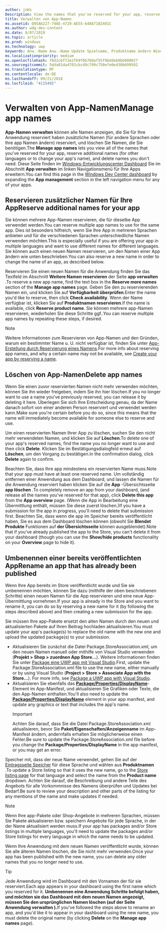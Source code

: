 ```yaml
---
author: jnHs
Description: View the names that you've reserved for your app, reserve additional names (for other languages or to change your app's name), and delete reserved names that you don't need anymore.
title: Verwalten von App-Namen
ms.assetid: D95A6227-746E-4729-AE55-648A7102401C
ms.author: wdg-dev-content
ms.date: 8/07/2018
ms.topic: article
ms.prod: windows
ms.technology: uwp
keywords: Anw.-Name Anw.-Name Update Spielname, Produktname ändern Windows 10 Uwp, app-Namen
ms.localizationpriority: medium
ms.openlocfilehash: f0d2c6f72e2f69f0b768af55f9bddeb9bb008027
ms.sourcegitcommit: 5dda01da4702cbc49c799c750efe0e430b699502
ms.translationtype: MT
ms.contentlocale: de-DE
ms.lasthandoff: 09/21/2018
ms.locfileid: "4115492"
---
```

# <a name="manage-app-names"></a><span data-ttu-id="4f61c-103">Verwalten von App-Namen</span><span class="sxs-lookup"><span data-stu-id="4f61c-103">Manage app names</span></span>

<span data-ttu-id="4f61c-104">**App-Namen verwalten** können alle Namen anzeigen, die Sie für Ihre Anwendung reserviert haben zusätzliche Namen (für andere Sprachen oder Ihre app Namen ändern) reserviert, und löschen Sie Namen, die Sie benötigen.</span><span class="sxs-lookup"><span data-stu-id="4f61c-104">The **Manage app names** lets you view all of the names that you've reserved for your app, reserve additional names (for other languages or to change your app's name), and delete names you don't need.</span></span> <span data-ttu-id="4f61c-105">Diese Seite finden im [Windows-Entwicklungscenter Dashboard](https://partner.microsoft.com/dashboard) Sie im Abschnitt **App verwalten** im linken Navigationsmenü für Ihre Apps erweitern.</span><span class="sxs-lookup"><span data-stu-id="4f61c-105">You can find this page in the [Windows Dev Center dashboard](https://partner.microsoft.com/dashboard) by expanding the **App management** section in the left navigation menu for any of your apps.</span></span>


## <a name="reserve-additional-names-for-your-app"></a><span data-ttu-id="4f61c-106">Reservieren zusätzlicher Namen für Ihre App</span><span class="sxs-lookup"><span data-stu-id="4f61c-106">Reserve additional names for your app</span></span>

<span data-ttu-id="4f61c-107">Sie können mehrere App-Namen reservieren, die für dieselbe App verwendet werden.</span><span class="sxs-lookup"><span data-stu-id="4f61c-107">You can reserve multiple app names to use for the same app.</span></span> <span data-ttu-id="4f61c-108">Dies ist besonders hilfreich, wenn Sie Ihre App in mehreren Sprachen anbieten und für die verschiedenen Sprachen unterschiedliche Namen verwenden möchten.</span><span class="sxs-lookup"><span data-stu-id="4f61c-108">This is especially useful if you are offering your app in multiple languages and want to use different names for different languages.</span></span> <span data-ttu-id="4f61c-109">Sie können auch einen neuen Namen reservieren, um den Namen einer App ändern wie unten beschrieben.</span><span class="sxs-lookup"><span data-stu-id="4f61c-109">You can also reserve a new name in order to change the name of an app, as described below.</span></span>

<span data-ttu-id="4f61c-110">Reservieren Sie einen neuen Namen für die Anwendung finden Sie das Textfeld im Abschnitt **Weitere Namen reservieren** der Seite **app verwalten** .</span><span class="sxs-lookup"><span data-stu-id="4f61c-110">To reserve a new app name, find the text box in the **Reserve more names** section of the **Manage app names** page.</span></span> <span data-ttu-id="4f61c-111">Geben Sie den zu reservierenden Namen ein, und klicken Sie auf **Verfügbarkeit überprüfen**.</span><span class="sxs-lookup"><span data-stu-id="4f61c-111">Enter the name you'd like to reserve, then click **Check availability**.</span></span> <span data-ttu-id="4f61c-112">Wenn der Name verfügbar ist, klicken Sie auf **Produktnamen reservieren**.</span><span class="sxs-lookup"><span data-stu-id="4f61c-112">If the name is available, click **Reserve product name**.</span></span> <span data-ttu-id="4f61c-113">Sie können mehrere app-Namen reservieren, wiederholen Sie diese Schritte ggf..</span><span class="sxs-lookup"><span data-stu-id="4f61c-113">You can reserve multiple app names by repeating these steps, if desired.</span></span>

> [!NOTE]
> <span data-ttu-id="4f61c-114">Weitere Informationen zum Reservieren von App-Namen und den Gründen, warum ein bestimmter Name u. U. nicht verfügbar ist, finden Sie unter [App-Erstellung durch Reservierung eines Namens](create-your-app-by-reserving-a-name.md).</span><span class="sxs-lookup"><span data-stu-id="4f61c-114">For more info about reserving app names, and why a certain name may not be available, see [Create your app by reserving a name](create-your-app-by-reserving-a-name.md).</span></span>


## <a name="delete-app-names"></a><span data-ttu-id="4f61c-115">Löschen von App-Namen</span><span class="sxs-lookup"><span data-stu-id="4f61c-115">Delete app names</span></span>

<span data-ttu-id="4f61c-116">Wenn Sie einen zuvor reservierten Namen nicht mehr verwenden möchten, können Sie ihn wieder freigeben, indem Sie ihn hier löschen.</span><span class="sxs-lookup"><span data-stu-id="4f61c-116">If you no longer want to use a name you've previously reserved, you can release it by deleting it here.</span></span> <span data-ttu-id="4f61c-117">Überlegen Sie sich Ihre Entscheidung genau, da der Name danach sofort von einer anderen Person reserviert und verwendet werden kann.</span><span class="sxs-lookup"><span data-stu-id="4f61c-117">Make sure you're certain before you do so, since this means that the name will immediately become available for someone else to reserve and use.</span></span>

<span data-ttu-id="4f61c-118">Um einen reservierten Namen Ihrer App zu löschen, suchen Sie den nicht mehr verwendeten Namen, und klicken Sie auf **Löschen**.</span><span class="sxs-lookup"><span data-stu-id="4f61c-118">To delete one of your app's reserved names, find the name you no longer want to use and then click **Delete**.</span></span> <span data-ttu-id="4f61c-119">Klicken Sie im Bestätigungsdialogfeld erneut auf **Löschen**, um den Vorgang zu bestätigen.</span><span class="sxs-lookup"><span data-stu-id="4f61c-119">In the confirmation dialog, click **Delete** again to confirm.</span></span>

<span data-ttu-id="4f61c-120">Beachten Sie, dass Ihre app mindestens ein reservierten Name muss.</span><span class="sxs-lookup"><span data-stu-id="4f61c-120">Note that your app must have at least one reserved name.</span></span> <span data-ttu-id="4f61c-121">Um vollständig entfernen einer Anwendung aus dem Dashboard, und lassen die Namen für die Anwendung reserviert haben klicken Sie auf die **App** -Übersichtsseite **app löschen** .</span><span class="sxs-lookup"><span data-stu-id="4f61c-121">To completely remove an app from your dashboard, (and release all the names you've reserved for that app), click **Delete this app** from the **App overview** page.</span></span> <span data-ttu-id="4f61c-122">(Wenn die App in Bearbeitung eine Übermittlung enthält, müssen Sie diese zuerst löschen.)</span><span class="sxs-lookup"><span data-stu-id="4f61c-122">If you have a submission for the app in progress, you'll need to delete that submission first.</span></span> <span data-ttu-id="4f61c-123">Beachten Sie, dass wenn die app im Speicher bereits veröffentlicht haben, Sie es aus dem Dashboard löschen können (obwohl Sie **Blendet Produkte** Funktionen auf **der Übersichtsseite** können ausgeblendet).</span><span class="sxs-lookup"><span data-stu-id="4f61c-123">Note that if you've already published the app to the Store, you can't delete it from your dashboard (though you can use the **Show/hide products** functionality on your **Overview** page to hide it).</span></span> 


## <a name="rename-an-app-that-has-already-been-published"></a><span data-ttu-id="4f61c-124">Umbenennen einer bereits veröffentlichten App</span><span class="sxs-lookup"><span data-stu-id="4f61c-124">Rename an app that has already been published</span></span>

<span data-ttu-id="4f61c-125">Wenn Ihre App bereits im Store veröffentlicht wurde und Sie sie umbenennen möchten, können Sie dazu (mithilfe der oben beschriebenen Schritte) einen neuen Namen für die App reservieren und eine neue App-Übermittlung vornehmen.</span><span class="sxs-lookup"><span data-stu-id="4f61c-125">If your app is already in the Store and you want to rename it, you can do so by reserving a new name for it (by following the steps described above) and then creating a new submission for the app.</span></span> 

<span data-ttu-id="4f61c-126">Sie müssen Ihre app-Pakete ersetzt den alten Namen durch den neuen und aktualisierten Pakete auf Ihren Beitrag hochladen aktualisieren.</span><span class="sxs-lookup"><span data-stu-id="4f61c-126">You must update your app's package(s) to replace the old name with the new one and upload the updated package(s) to your submission.</span></span>
- <span data-ttu-id="4f61c-127">Aktualisieren Sie zunächst die Datei Package.StoreAssociation.xml, um den neuen Namen manuell oder mithilfe von Visual Studio verwenden (**Projekt > Shop > zuordnen App Store...**). Weitere Informationen finden Sie unter [Package eine UWP app mit Visual Studio](../packaging/packaging-uwp-apps.md).</span><span class="sxs-lookup"><span data-stu-id="4f61c-127">First, update the Package.StoreAssociation.xml file to use the new name, either manually or by using Visual Studio (**Project > Store > Associate App with the Store...**). For more info, see [Package a UWP app with Visual Studio](../packaging/packaging-uwp-apps.md).</span></span>
- <span data-ttu-id="4f61c-128">Aktualisieren Sie ebenfalls das [**Package/Properties/DisplayName**](https://docs.microsoft.com/uwp/schemas/appxpackage/uapmanifestschema/element-displayname)-Element im App-Manifest, und aktualisieren Sie Grafiken oder Texte, die den App-Namen enthalten.</span><span class="sxs-lookup"><span data-stu-id="4f61c-128">You'll also need to update the [**Package/Properties/DisplayName**](https://docs.microsoft.com/uwp/schemas/appxpackage/uapmanifestschema/element-displayname) element in your app manifest, and update any graphics or text that includes the app's name.</span></span> 
  > [!IMPORTANT]
  > <span data-ttu-id="4f61c-129">Achten Sie darauf, dass Sie die Datei Package.StoreAssociation.xml aktualisieren, bevor Sie **Paket/Eigenschaften/Anzeigenname** im App-Manifest ändern, andernfalls erhalten Sie möglicherweise einen Fehler.</span><span class="sxs-lookup"><span data-stu-id="4f61c-129">Be sure to update the Package.StoreAssociation.xml file before you change the **Package/Properties/DisplayName** in the app manifest, or you may get an error.</span></span>

<span data-ttu-id="4f61c-130">Speicher mit, dass der neue Name verwendet, gehen Sie auf der [Eintragsseite Speicher](create-app-store-listings.md) für diese Sprache und wählen aus **Produktnamen** .</span><span class="sxs-lookup"><span data-stu-id="4f61c-130">To update a Store listing so that it uses the new name, go to the [Store listing page](create-app-store-listings.md) for that language and select the name from the **Product name** dropdown.</span></span> <span data-ttu-id="4f61c-131">Achten Sie darauf, die Beschreibung und andere Teile des Angebots für alle Vorkommnisse des Namens überprüfen und Updates bei Bedarf.</span><span class="sxs-lookup"><span data-stu-id="4f61c-131">Be sure to review your description and other parts of the listing for any mentions of the name and make updates if needed.</span></span>

> [!NOTE]
> <span data-ttu-id="4f61c-132">Wenn Ihre app-Pakete oder Shop-Angebote in mehreren Sprachen, müssen Sie Pakete aktualisieren bzw. speichern Angebote für jede Sprache, in der der Name aktualisiert werden muss.</span><span class="sxs-lookup"><span data-stu-id="4f61c-132">If your app has packages and/or Store listings in multiple languages, you'll need to update the packages and/or Store listings for every language in which the name needs to be updated.</span></span>

<span data-ttu-id="4f61c-133">Wenn Ihre Anwendung mit dem neuen Namen veröffentlicht wurde, können Sie alle älteren Namen löschen, die Sie nicht mehr verwenden.</span><span class="sxs-lookup"><span data-stu-id="4f61c-133">Once your app has been published with the new name, you can delete any older names that you no longer need to use.</span></span>

> [!TIP]
> <span data-ttu-id="4f61c-134">Jede Anwendung wird im Dashboard mit den Vornamen der für sie reserviert.</span><span class="sxs-lookup"><span data-stu-id="4f61c-134">Each app appears in your dashboard using the first name which you reserved for it.</span></span> <span data-ttu-id="4f61c-135">**Umbenennen eine Anwendung Schritte befolgt haben, und möchten sie das Dashboard mit dem neuen Namen angezeigt, müssen Sie den ursprünglichen Namen löschen (auf der Seite **Anwendung verwalten** ).**</span><span class="sxs-lookup"><span data-stu-id="4f61c-135">If you've followed the steps above to rename an app, and you'd like it to appear in your dashboard using the new name, you must delete the original name (by clicking **Delete** on the **Manage app names** page).</span></span> 

 

 




